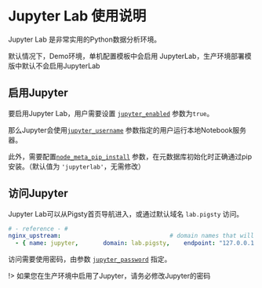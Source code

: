 # Jupyter Lab 使用说明

Jupyter Lab 是非常实用的Python数据分析环境。

默认情况下，Demo环境，单机配置模板中会启用 JupyterLab，生产环境部署模版中默认不会启用JupyterLab



## 启用Jupyter

要启用Jupyter Lab，用户需要设置 [`jupyter_enabled`](v-infra.md#jupyter_enabled) 参数为`true`。

那么Jupyter会使用[`jupyter_username`](v-infra.md#jupyter_username) 参数指定的用户运行本地Notebook服务器。

此外，需要配置[`node_meta_pip_install`](v-nodes.md#node_meta_pip_install) 参数，在元数据库初始化时正确通过pip安装。（默认值为 `'jupyterlab'`，无需修改）



## 访问Jupyter

Jupyter Lab可以从Pigsty首页导航进入，或通过默认域名 `lab.pigsty` 访问。

```yaml
# - reference - #
nginx_upstream:                               # domain names that will be used for accessing pigsty services
  - { name: jupyter,       domain: lab.pigsty,    endpoint: "127.0.0.1:8888" }     # jupyter lab (8888)
```

访问需要使用密码，由参数 [`jupyter_password`](v-infra.md#jupyter_password) 指定。

!> 如果您在生产环境中启用了Jupyter，请务必修改Jupyter的密码

